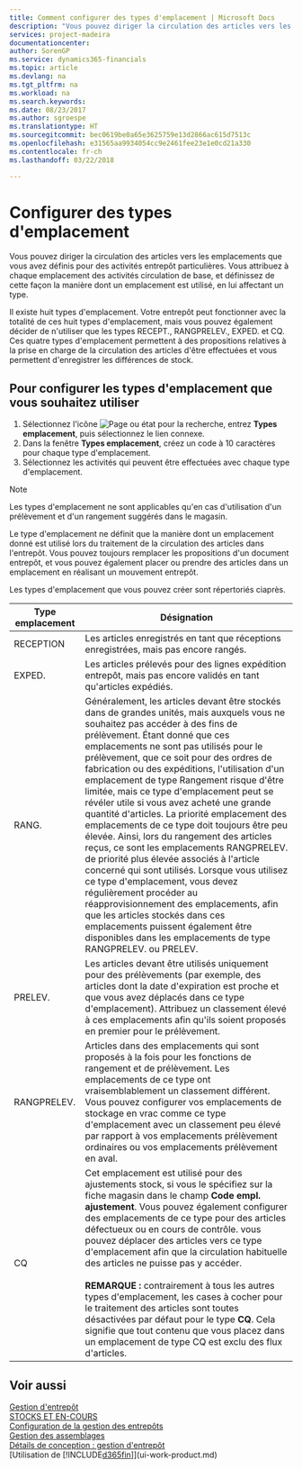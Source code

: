 ```yaml
---
title: Comment configurer des types d'emplacement | Microsoft Docs
description: "Vous pouvez diriger la circulation des articles vers les emplacements que vous avez définis pour des activités entrepôt particulières. Vous attribuez à chaque emplacement des activités circulation de base, et définissez de cette façon la manière dont un emplacement est utilisé, en lui affectant un type."
services: project-madeira
documentationcenter: 
author: SorenGP
ms.service: dynamics365-financials
ms.topic: article
ms.devlang: na
ms.tgt_pltfrm: na
ms.workload: na
ms.search.keywords: 
ms.date: 08/23/2017
ms.author: sgroespe
ms.translationtype: HT
ms.sourcegitcommit: bec0619be0a65e3625759e13d2866ac615d7513c
ms.openlocfilehash: e31565aa9934054cc9e2461fee23e1e0cd21a330
ms.contentlocale: fr-ch
ms.lasthandoff: 03/22/2018

---
```

# <a name="set-up-bin-types"></a>Configurer des types d'emplacement
Vous pouvez diriger la circulation des articles vers les emplacements que vous avez définis pour des activités entrepôt particulières. Vous attribuez à chaque emplacement des activités circulation de base, et définissez de cette façon la manière dont un emplacement est utilisé, en lui affectant un type.  

Il existe huit types d'emplacement. Votre entrepôt peut fonctionner avec la totalité de ces huit types d'emplacement, mais vous pouvez également décider de n'utiliser que les types RECEPT., RANGPRELEV., EXPED. et CQ. Ces quatre types d'emplacement permettent à des propositions relatives à la prise en charge de la circulation des articles d'être effectuées et vous permettent d'enregistrer les différences de stock.  

## <a name="to-set-up-the-bin-types-you-want-to-use"></a>Pour configurer les types d'emplacement que vous souhaitez utiliser  
1.  Sélectionnez l'icône ![Page ou état pour la recherche](media/ui-search/search_small.png "Page ou état pour la recherche"), entrez **Types emplacement**, puis sélectionnez le lien connexe.  
2.  Dans la fenêtre **Types emplacement**, créez un code à 10 caractères pour chaque type d'emplacement.  
3.  Sélectionnez les activités qui peuvent être effectuées avec chaque type d'emplacement.  

> [!NOTE]  
>  Les types d'emplacement ne sont applicables qu'en cas d'utilisation d'un prélèvement et d'un rangement suggérés dans le magasin.  

Le type d'emplacement ne définit que la manière dont un emplacement donné est utilisé lors du traitement de la circulation des articles dans l'entrepôt. Vous pouvez toujours remplacer les propositions d'un document entrepôt, et vous pouvez également placer ou prendre des articles dans un emplacement en réalisant un mouvement entrepôt.  

Les types d'emplacement que vous pouvez créer sont répertoriés ciaprès.  

|Type emplacement|Désignation|  
|------------------|---------------------------------------|  
|RECEPTION|Les articles enregistrés en tant que réceptions enregistrées, mais pas encore rangés.|  
|EXPED.|Les articles prélevés pour des lignes expédition entrepôt, mais pas encore validés en tant qu'articles expédiés.|  
|RANG.|Généralement, les articles devant être stockés dans de grandes unités, mais auxquels vous ne souhaitez pas accéder à des fins de prélèvement. Étant donné que ces emplacements ne sont pas utilisés pour le prélèvement, que ce soit pour des ordres de fabrication ou des expéditions, l'utilisation d'un emplacement de type Rangement risque d'être limitée, mais ce type d'emplacement peut se révéler utile si vous avez acheté une grande quantité d'articles. La priorité emplacement des emplacements de ce type doit toujours être peu élevée. Ainsi, lors du rangement des articles reçus, ce sont les emplacements RANGPRELEV. de priorité plus élevée associés à l'article concerné qui sont utilisés. Lorsque vous utilisez ce type d'emplacement, vous devez régulièrement procéder au réapprovisionnement des emplacements, afin que les articles stockés dans ces emplacements puissent également être disponibles dans les emplacements de type RANGPRELEV. ou PRELEV.|  
|PRELEV.|Les articles devant être utilisés uniquement pour des prélèvements (par exemple, des articles dont la date d'expiration est proche et que vous avez déplacés dans ce type d'emplacement). Attribuez un classement élevé à ces emplacements afin qu'ils soient proposés en premier pour le prélèvement.|  
|RANGPRELEV.|Articles dans des emplacements qui sont proposés à la fois pour les fonctions de rangement et de prélèvement. Les emplacements de ce type ont vraisemblablement un classement différent. Vous pouvez configurer vos emplacements de stockage en vrac comme ce type d'emplacement avec un classement peu élevé par rapport à vos emplacements prélèvement ordinaires ou vos emplacements prélèvement en aval.|  
|CQ|Cet emplacement est utilisé pour des ajustements stock, si vous le spécifiez sur la fiche magasin dans le champ **Code empl. ajustement**. Vous pouvez également configurer des emplacements de ce type pour des articles défectueux ou en cours de contrôle. vous pouvez déplacer des articles vers ce type d'emplacement afin que la circulation habituelle des articles ne puisse pas y accéder.<br /><br /> **REMARQUE :** contrairement à tous les autres types d'emplacement, les cases à cocher pour le traitement des articles sont toutes désactivées par défaut pour le type **CQ**. Cela signifie que tout contenu que vous placez dans un emplacement de type CQ est exclu des flux d'articles.|  

## <a name="see-also"></a>Voir aussi
[Gestion d'entrepôt](warehouse-manage-warehouse.md)  
[STOCKS ET EN-COURS](inventory-manage-inventory.md)  
[Configuration de la gestion des entrepôts](warehouse-setup-warehouse.md)     
[Gestion des assemblages](assembly-assemble-items.md)    
[Détails de conception : gestion d'entrepôt](design-details-warehouse-management.md)  
[Utilisation de [!INCLUDE[d365fin](includes/d365fin_md.md)]](ui-work-product.md)


